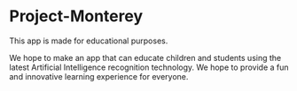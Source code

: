 # Project-Monterey
This app is made for educational purposes. 

We hope to make an app that can educate children and students using the latest Artificial Intelligence recognition technology. We hope to provide a fun and innovative learning experience for everyone.
